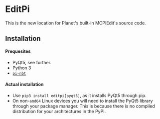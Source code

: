 # EditPi

This is the new location for Planet's built-in MCPIEdit's source code. 

## Installation
#### Prequesites
- PyQt5, see further.
- Python 3
- [`pi-nbt`](https://github.com/mcpi-revival/mcpiedit/blob/master/pi-nbt.c)
#### Actual installation
- Use `pip3 install editpi[pyqt5]`, as it installs PyQt5 through pip.
- On non-`amd64` Linux devices you will need to install the PyQt5 library through your package manager. This is because there is no compiled distribution for your architectures in the PyPI.

